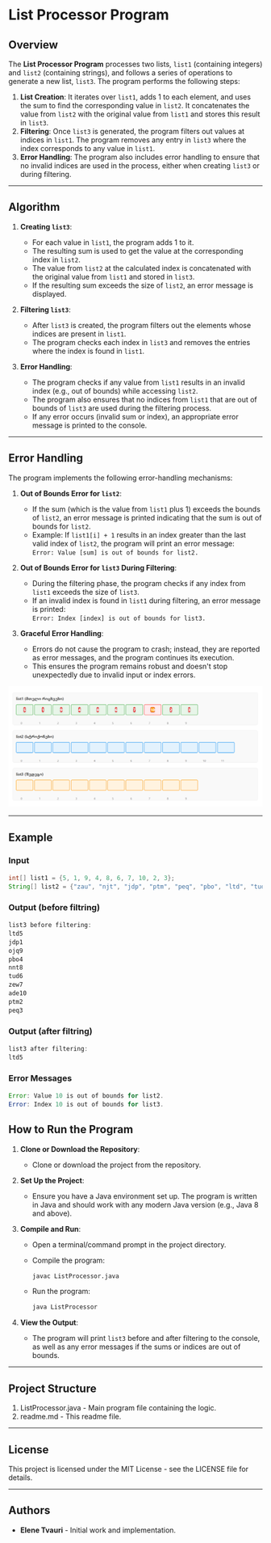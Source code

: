 # List Processor Program

## Overview

The **List Processor Program** processes two lists, `list1` (containing integers) and `list2` (containing strings), and follows a series of operations to generate a new list, `list3`. The program performs the following steps:

1. **List Creation**: It iterates over `list1`, adds 1 to each element, and uses the sum to find the corresponding value in `list2`. It concatenates the value from `list2` with the original value from `list1` and stores this result in `list3`.
2. **Filtering**: Once `list3` is generated, the program filters out values at indices in `list1`. The program removes any entry in `list3` where the index corresponds to any value in `list1`.
3. **Error Handling**: The program also includes error handling to ensure that no invalid indices are used in the process, either when creating `list3` or during filtering.

---

## Algorithm

1. **Creating `list3`**:
   - For each value in `list1`, the program adds 1 to it.
   - The resulting sum is used to get the value at the corresponding index in `list2`.
   - The value from `list2` at the calculated index is concatenated with the original value from `list1` and stored in `list3`.
   - If the resulting sum exceeds the size of `list2`, an error message is displayed.

2. **Filtering `list3`**:
   - After `list3` is created, the program filters out the elements whose indices are present in `list1`.
   - The program checks each index in `list3` and removes the entries where the index is found in `list1`.

3. **Error Handling**:
   - The program checks if any value from `list1` results in an invalid index (e.g., out of bounds) while accessing `list2`.
   - The program also ensures that no indices from `list1` that are out of bounds of `list3` are used during the filtering process.
   - If any error occurs (invalid sum or index), an appropriate error message is printed to the console.

---

## Error Handling

The program implements the following error-handling mechanisms:

1. **Out of Bounds Error for `list2`**:
   - If the sum (which is the value from `list1` plus 1) exceeds the bounds of `list2`, an error message is printed indicating that the sum is out of bounds for `list2`.
   - Example: If `list1[i] + 1` results in an index greater than the last valid index of `list2`, the program will print an error message:  
     `Error: Value [sum] is out of bounds for list2.`

2. **Out of Bounds Error for `list3` During Filtering**:
   - During the filtering phase, the program checks if any index from `list1` exceeds the size of `list3`.
   - If an invalid index is found in `list1` during filtering, an error message is printed:  
     `Error: Index [index] is out of bounds for list3.`

3. **Graceful Error Handling**:
   - Errors do not cause the program to crash; instead, they are reported as error messages, and the program continues its execution.
   - This ensures the program remains robust and doesn't stop unexpectedly due to invalid input or index errors.

![img](https://github.com/CSelenetvauri/OOPfinal/blob/main/oop/finalexam/t1/error.PNG "text")

---

## Example

### Input

```java
int[] list1 = {5, 1, 9, 4, 8, 6, 7, 10, 2, 3};
String[] list2 = {"zau", "njt", "jdp", "ptm", "peq", "pbo", "ltd", "tud", "zew", "nnt", "ojq", "ade"};
```

### Output (before filtring)
```java
list3 before filtering:
ltd5
jdp1
ojq9
pbo4
nnt8
tud6
zew7
ade10
ptm2
peq3
```


### Output (after filtring)
```java
list3 after filtering:
ltd5
```

### Error Messages
```java
Error: Value 10 is out of bounds for list2.
Error: Index 10 is out of bounds for list3.
```

## How to Run the Program

1. **Clone or Download the Repository**:

   * Clone or download the project from the repository.

2. **Set Up the Project**:

   * Ensure you have a Java environment set up. The program is written in Java and should work with any modern Java version (e.g., Java 8 and above).

3. **Compile and Run**:

   * Open a terminal/command prompt in the project directory.

   * Compile the program:

       ```bash
       javac ListProcessor.java
       ```

   * Run the program:

       ```bash
       java ListProcessor
       ```

4. **View the Output**:

   * The program will print `list3` before and after filtering to the console, as well as any error messages if the sums or indices are out of bounds.

---

## Project Structure

1. ListProcessor.java      - Main program file containing the logic.
2. readme.md              - This readme file.


---

## License

This project is licensed under the MIT License - see the LICENSE file for details.

---

## Authors

* **Elene Tvauri** - Initial work and implementation.
